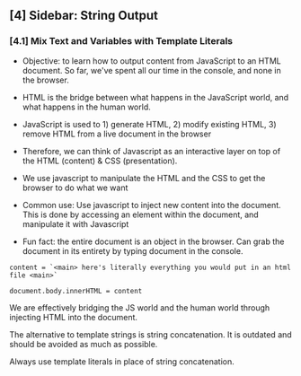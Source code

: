 ## [4] Sidebar: String Output

### [4.1] Mix Text and Variables with Template Literals

* Objective: to learn how to output content from JavaScript to an HTML document. So far, we've spent all our time in the console, and none in the browser.
* HTML is the bridge between what happens in the JavaScript world, and what happens in the human world.
* JavaScript is used to 1) generate HTML, 2) modify existing HTML, 3) remove HTML from a live document in the browser
* Therefore, we can think of Javascript as an interactive layer on top of the HTML (content) & CSS (presentation).
* We use javascript to manipulate the HTML and the CSS to get the browser to do what we want

* Common use: Use javascript to inject new content into the document. This is done by accessing an element within the document, and manipulate it with Javascript
* Fun fact: the entire document is an object in the browser. Can grab the document in its entirety by typing document in the console.

```
content = `<main> here's literally everything you would put in an html file <main>`

document.body.innerHTML = content
```

We are effectively bridging the JS world and the human world through injecting HTML into the document.

The alternative to template strings is string concatenation. It is outdated and should be avoided as much as possible.

Always use template literals in place of string concatenation.